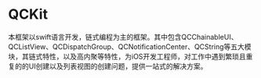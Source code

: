 # QCKit
本框架以swift语言开发，链式编程为主的框架。其中包含QCChainableUI、QCListView、QCDispatchGroup、QCNotificationCenter、QCString等五大模块，其链式特性，以及高内聚等特性，为iOS开发工程师，对工作中遇到繁琐且重复的的UI创建以及列表视图的创建问题，提供一站式的解决方案。
